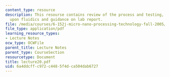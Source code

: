 ```yaml
---
content_type: resource
description: This resourse contains review of the process and testing, discussion
  upon fluidics and guidance on lab report.
file: /media/courses/6-152j-micro-nano-processing-technology-fall-2005/6a4ddcffc972c4485f4dca504dab6727_lecture20.pdf
file_type: application/pdf
learning_resource_types:
- Lecture Notes
ocw_type: OCWFile
parent_title: Lecture Notes
parent_type: CourseSection
resourcetype: Document
title: lecture20.pdf
uid: 6a4ddcff-c972-c448-5f4d-ca504dab6727
---
```

